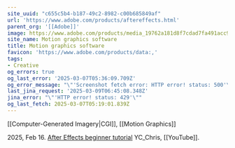 ```yaml
---
site_uuid: "c655c5b4-b187-49c2-8982-c00b685849af"
url: 'https://www.adobe.com/products/aftereffects.html'
parent_org: '[[Adobe]]'
image: https://www.adobe.com/products/media_19762a181d8f7cdad7fa491acc9917bdedbcba01a.jpeg?width=1200&format=pjpg&optimize=medium
site_name: Motion graphics software
title: Motion graphics software
favicon: 'https://www.adobe.com/products/data:,'
tags:
- Creative
og_errors: true
og_last_error: '2025-03-07T05:36:09.709Z'
og_error_message: "\"'Screenshot fetch error: HTTP error! status: 500'\""
last_jina_request: '2025-03-09T06:45:08.348Z'
jina_error: "\"'HTTP error! status: 429'\""
og_last_fetch: 2025-03-07T05:19:01.839Z
---
```

[[Computer-Generated Imagery|CGI]], [[Motion Graphics]]

2025, Feb 16. [After Effects beginner tutorial](https://youtu.be/cOqMCL4aZHM?si=eTmOXoLq9jxtIkZU) YC_Chris, [[YouTube]].
